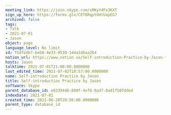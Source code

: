 ```yaml
---
meeting_link: https://join.skype.com/xMKyV4Fx3KXT
sign_up_here: https://forms.gle/CET8RqptGHtUapEG7
archived: false
tags:
- Talk
- 2021-07-01
- Jason
object: page
language_level: No limit
id: f5dfedb7-beb8-4e33-9539-144a1dbaa264
notion_url: https://www.notion.so/Self-introduction-Practice-by-Jason-f5dfedb7beb84e339539144a1dbaa264
hosts: Jason
talktime: 2021-07-01T21:00:00.0000000
last_edited_time: 2021-07-02T18:57:00.0000000
name: Self-introduction Practice by Jason
title: Self-introduction Practice by Jason
software: Skype
parent_database_id: e9339446-880f-4ef0-8ad7-8ad1f507dded
indexDate: 2021-07-01
created_time: 2021-06-28T20:56:00.0000000
parent_type: database_id
---
```







